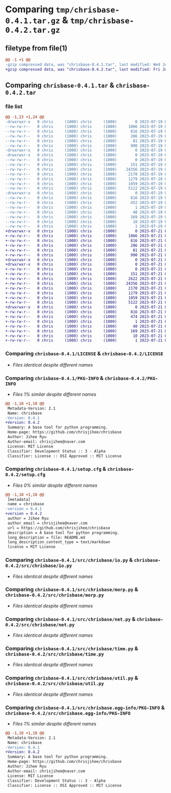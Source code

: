 # Comparing `tmp/chrisbase-0.4.1.tar.gz` & `tmp/chrisbase-0.4.2.tar.gz`

## filetype from file(1)

```diff
@@ -1 +1 @@
-gzip compressed data, was "chrisbase-0.4.1.tar", last modified: Wed Jul 19 09:23:56 2023, max compression
+gzip compressed data, was "chrisbase-0.4.2.tar", last modified: Fri Jul 21 02:05:30 2023, max compression
```

## Comparing `chrisbase-0.4.1.tar` & `chrisbase-0.4.2.tar`

### file list

```diff
@@ -1,23 +1,24 @@
-drwxrwxr-x   0 chris     (1000) chris     (1000)        0 2023-07-19 09:23:56.288288 chrisbase-0.4.1/
--rw-rw-r--   0 chris     (1000) chris     (1000)     1066 2023-07-19 08:43:11.000000 chrisbase-0.4.1/LICENSE
--rw-rw-r--   0 chris     (1000) chris     (1000)      816 2023-07-19 09:23:56.288288 chrisbase-0.4.1/PKG-INFO
--rw-rw-r--   0 chris     (1000) chris     (1000)      286 2023-07-19 08:43:11.000000 chrisbase-0.4.1/README.md
--rw-rw-r--   0 chris     (1000) chris     (1000)       81 2023-07-19 08:43:11.000000 chrisbase-0.4.1/pyproject.toml
--rw-rw-r--   0 chris     (1000) chris     (1000)      990 2023-07-19 09:23:56.288288 chrisbase-0.4.1/setup.cfg
-drwxrwxr-x   0 chris     (1000) chris     (1000)        0 2023-07-19 09:23:56.288288 chrisbase-0.4.1/src/
-drwxrwxr-x   0 chris     (1000) chris     (1000)        0 2023-07-19 09:23:56.288288 chrisbase-0.4.1/src/chrisbase/
--rw-rw-r--   0 chris     (1000) chris     (1000)        0 2023-07-19 08:43:11.000000 chrisbase-0.4.1/src/chrisbase/__init__.py
--rw-rw-r--   0 chris     (1000) chris     (1000)      151 2023-07-19 08:43:11.000000 chrisbase-0.4.1/src/chrisbase/cli.py
--rw-rw-r--   0 chris     (1000) chris     (1000)    24356 2023-07-19 08:43:11.000000 chrisbase-0.4.1/src/chrisbase/io.py
--rw-rw-r--   0 chris     (1000) chris     (1000)     2170 2023-07-19 08:43:11.000000 chrisbase-0.4.1/src/chrisbase/morp.py
--rw-rw-r--   0 chris     (1000) chris     (1000)     1279 2023-07-19 09:18:46.000000 chrisbase-0.4.1/src/chrisbase/net.py
--rw-rw-r--   0 chris     (1000) chris     (1000)     1059 2023-07-19 08:43:11.000000 chrisbase-0.4.1/src/chrisbase/time.py
--rw-rw-r--   0 chris     (1000) chris     (1000)     5122 2023-07-19 08:43:11.000000 chrisbase-0.4.1/src/chrisbase/util.py
-drwxrwxr-x   0 chris     (1000) chris     (1000)        0 2023-07-19 09:23:56.288288 chrisbase-0.4.1/src/chrisbase.egg-info/
--rw-rw-r--   0 chris     (1000) chris     (1000)      816 2023-07-19 09:23:56.000000 chrisbase-0.4.1/src/chrisbase.egg-info/PKG-INFO
--rw-rw-r--   0 chris     (1000) chris     (1000)      452 2023-07-19 09:23:56.000000 chrisbase-0.4.1/src/chrisbase.egg-info/SOURCES.txt
--rw-rw-r--   0 chris     (1000) chris     (1000)        1 2023-07-19 09:23:56.000000 chrisbase-0.4.1/src/chrisbase.egg-info/dependency_links.txt
--rw-rw-r--   0 chris     (1000) chris     (1000)       48 2023-07-19 09:23:56.000000 chrisbase-0.4.1/src/chrisbase.egg-info/entry_points.txt
--rw-rw-r--   0 chris     (1000) chris     (1000)      169 2023-07-19 09:23:56.000000 chrisbase-0.4.1/src/chrisbase.egg-info/requires.txt
--rw-rw-r--   0 chris     (1000) chris     (1000)       10 2023-07-19 09:23:56.000000 chrisbase-0.4.1/src/chrisbase.egg-info/top_level.txt
--rw-rw-r--   0 chris     (1000) chris     (1000)        1 2023-07-19 09:23:56.000000 chrisbase-0.4.1/src/chrisbase.egg-info/zip-safe
+drwxrwxr-x   0 chris     (1000) chris     (1000)        0 2023-07-21 02:05:30.073789 chrisbase-0.4.2/
+-rw-rw-r--   0 chris     (1000) chris     (1000)     1066 2023-07-21 00:41:05.000000 chrisbase-0.4.2/LICENSE
+-rw-rw-r--   0 chris     (1000) chris     (1000)      816 2023-07-21 02:05:30.073789 chrisbase-0.4.2/PKG-INFO
+-rw-rw-r--   0 chris     (1000) chris     (1000)      286 2023-07-21 00:41:05.000000 chrisbase-0.4.2/README.md
+-rw-rw-r--   0 chris     (1000) chris     (1000)       81 2023-07-21 00:41:05.000000 chrisbase-0.4.2/pyproject.toml
+-rw-rw-r--   0 chris     (1000) chris     (1000)      990 2023-07-21 02:05:30.073789 chrisbase-0.4.2/setup.cfg
+drwxrwxr-x   0 chris     (1000) chris     (1000)        0 2023-07-21 02:05:30.073789 chrisbase-0.4.2/src/
+drwxrwxr-x   0 chris     (1000) chris     (1000)        0 2023-07-21 02:05:30.073789 chrisbase-0.4.2/src/chrisbase/
+-rw-rw-r--   0 chris     (1000) chris     (1000)        0 2023-07-21 00:41:05.000000 chrisbase-0.4.2/src/chrisbase/__init__.py
+-rw-rw-r--   0 chris     (1000) chris     (1000)      151 2023-07-21 00:41:05.000000 chrisbase-0.4.2/src/chrisbase/cli.py
+-rw-rw-r--   0 chris     (1000) chris     (1000)     2622 2023-07-21 01:57:26.000000 chrisbase-0.4.2/src/chrisbase/data.py
+-rw-rw-r--   0 chris     (1000) chris     (1000)    24356 2023-07-21 00:41:05.000000 chrisbase-0.4.2/src/chrisbase/io.py
+-rw-rw-r--   0 chris     (1000) chris     (1000)     2170 2023-07-21 00:41:05.000000 chrisbase-0.4.2/src/chrisbase/morp.py
+-rw-rw-r--   0 chris     (1000) chris     (1000)     1279 2023-07-21 00:41:05.000000 chrisbase-0.4.2/src/chrisbase/net.py
+-rw-rw-r--   0 chris     (1000) chris     (1000)     1059 2023-07-21 00:41:05.000000 chrisbase-0.4.2/src/chrisbase/time.py
+-rw-rw-r--   0 chris     (1000) chris     (1000)     5122 2023-07-21 00:41:05.000000 chrisbase-0.4.2/src/chrisbase/util.py
+drwxrwxr-x   0 chris     (1000) chris     (1000)        0 2023-07-21 02:05:30.073789 chrisbase-0.4.2/src/chrisbase.egg-info/
+-rw-rw-r--   0 chris     (1000) chris     (1000)      816 2023-07-21 02:05:30.000000 chrisbase-0.4.2/src/chrisbase.egg-info/PKG-INFO
+-rw-rw-r--   0 chris     (1000) chris     (1000)      474 2023-07-21 02:05:30.000000 chrisbase-0.4.2/src/chrisbase.egg-info/SOURCES.txt
+-rw-rw-r--   0 chris     (1000) chris     (1000)        1 2023-07-21 02:05:30.000000 chrisbase-0.4.2/src/chrisbase.egg-info/dependency_links.txt
+-rw-rw-r--   0 chris     (1000) chris     (1000)       48 2023-07-21 02:05:30.000000 chrisbase-0.4.2/src/chrisbase.egg-info/entry_points.txt
+-rw-rw-r--   0 chris     (1000) chris     (1000)      169 2023-07-21 02:05:30.000000 chrisbase-0.4.2/src/chrisbase.egg-info/requires.txt
+-rw-rw-r--   0 chris     (1000) chris     (1000)       10 2023-07-21 02:05:30.000000 chrisbase-0.4.2/src/chrisbase.egg-info/top_level.txt
+-rw-rw-r--   0 chris     (1000) chris     (1000)        1 2023-07-21 02:05:29.000000 chrisbase-0.4.2/src/chrisbase.egg-info/zip-safe
```

### Comparing `chrisbase-0.4.1/LICENSE` & `chrisbase-0.4.2/LICENSE`

 * *Files identical despite different names*

### Comparing `chrisbase-0.4.1/PKG-INFO` & `chrisbase-0.4.2/PKG-INFO`

 * *Files 1% similar despite different names*

```diff
@@ -1,10 +1,10 @@
 Metadata-Version: 2.1
 Name: chrisbase
-Version: 0.4.1
+Version: 0.4.2
 Summary: A base tool for python programming.
 Home-page: https://github.com/chrisjihee/chrisbase
 Author: Jihee Ryu
 Author-email: chrisjihee@naver.com
 License: MIT License
 Classifier: Development Status :: 3 - Alpha
 Classifier: License :: OSI Approved :: MIT License
```

### Comparing `chrisbase-0.4.1/setup.cfg` & `chrisbase-0.4.2/setup.cfg`

 * *Files 0% similar despite different names*

```diff
@@ -1,10 +1,10 @@
 [metadata]
 name = chrisbase
-version = 0.4.1
+version = 0.4.2
 author = Jihee Ryu
 author_email = chrisjihee@naver.com
 url = https://github.com/chrisjihee/chrisbase
 description = A base tool for python programming.
 long_description = file: README.md
 long_description_content_type = text/markdown
 license = MIT License
```

### Comparing `chrisbase-0.4.1/src/chrisbase/io.py` & `chrisbase-0.4.2/src/chrisbase/io.py`

 * *Files identical despite different names*

### Comparing `chrisbase-0.4.1/src/chrisbase/morp.py` & `chrisbase-0.4.2/src/chrisbase/morp.py`

 * *Files identical despite different names*

### Comparing `chrisbase-0.4.1/src/chrisbase/net.py` & `chrisbase-0.4.2/src/chrisbase/net.py`

 * *Files identical despite different names*

### Comparing `chrisbase-0.4.1/src/chrisbase/time.py` & `chrisbase-0.4.2/src/chrisbase/time.py`

 * *Files identical despite different names*

### Comparing `chrisbase-0.4.1/src/chrisbase/util.py` & `chrisbase-0.4.2/src/chrisbase/util.py`

 * *Files identical despite different names*

### Comparing `chrisbase-0.4.1/src/chrisbase.egg-info/PKG-INFO` & `chrisbase-0.4.2/src/chrisbase.egg-info/PKG-INFO`

 * *Files 1% similar despite different names*

```diff
@@ -1,10 +1,10 @@
 Metadata-Version: 2.1
 Name: chrisbase
-Version: 0.4.1
+Version: 0.4.2
 Summary: A base tool for python programming.
 Home-page: https://github.com/chrisjihee/chrisbase
 Author: Jihee Ryu
 Author-email: chrisjihee@naver.com
 License: MIT License
 Classifier: Development Status :: 3 - Alpha
 Classifier: License :: OSI Approved :: MIT License
```


